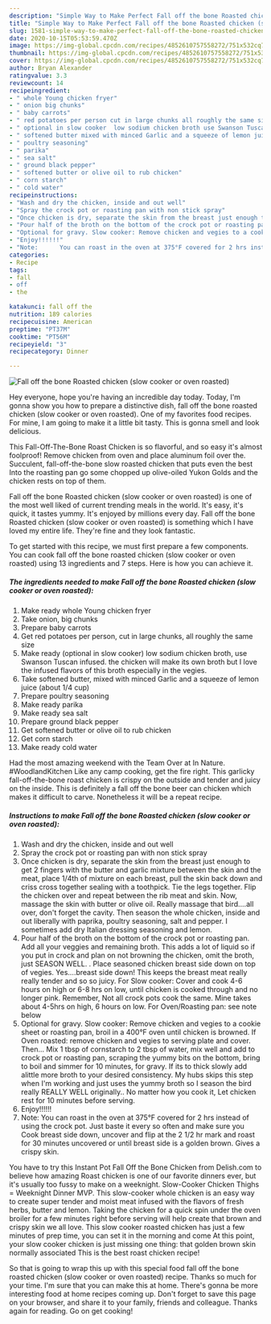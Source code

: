 ```yaml
---
description: "Simple Way to Make Perfect Fall off the bone Roasted chicken (slow cooker or oven roasted)"
title: "Simple Way to Make Perfect Fall off the bone Roasted chicken (slow cooker or oven roasted)"
slug: 1581-simple-way-to-make-perfect-fall-off-the-bone-roasted-chicken-slow-cooker-or-oven-roasted
date: 2020-10-15T05:53:59.470Z
image: https://img-global.cpcdn.com/recipes/4852610757558272/751x532cq70/fall-off-the-bone-roasted-chicken-slow-cooker-or-oven-roasted-recipe-main-photo.jpg
thumbnail: https://img-global.cpcdn.com/recipes/4852610757558272/751x532cq70/fall-off-the-bone-roasted-chicken-slow-cooker-or-oven-roasted-recipe-main-photo.jpg
cover: https://img-global.cpcdn.com/recipes/4852610757558272/751x532cq70/fall-off-the-bone-roasted-chicken-slow-cooker-or-oven-roasted-recipe-main-photo.jpg
author: Bryan Alexander
ratingvalue: 3.3
reviewcount: 14
recipeingredient:
- " whole Young chicken fryer"
- " onion big chunks"
- " baby carrots"
- " red potatoes per person cut in large chunks all roughly the same size"
- " optional in slow cooker  low sodium chicken broth use Swanson Tuscan infused the chicken will make its own broth but I love the infused flavors of this broth especially in the vegies"
- " softened butter mixed with minced Garlic and a squeeze of lemon juice about 14 cup"
- " poultry seasoning"
- " parika"
- " sea salt"
- " ground black pepper"
- " softened butter or olive oil to rub chicken"
- " corn starch"
- " cold water"
recipeinstructions:
- "Wash and dry the chicken, inside and out well"
- "Spray the crock pot or roasting pan with non stick spray"
- "Once chicken is dry, separate the skin from the breast just enough to get 2 fingers with the butter and garlic mixture between the skin and the meat, place 1/4th of mixture on each breast, pull the skin back down and criss cross together sealing with a toothpick. Tie the legs together.  Flip the chicken over and repeat between the rib meat and skin.  Now, massage the skin with butter or olive oil. Really massage that bird....all over, don&#39;t forget the cavity. Then season the whole chicken, inside and out liberally with paprika, poultry seasoning, salt and pepper. I sometimes add dry Italian dressing seasoning and lemon."
- "Pour half of the broth on the bottom of the crock pot or roasting pan.  Add all your veggies and remaining broth.  This adds a lot of liquid so if you put in crock and plan on not browning the chicken, omit the broth, just SEASON WELL. . Place seasoned chicken breast side down on top of vegies. Yes....breast side down!  This keeps the breast meat really really tender and so so juicy.  For Slow cooker:  Cover and cook 4-6 hours on high or 6-8 hrs on low, until chicken is cooked through and no longer pink. Remember, Not all crock pots cook the same.  Mine takes about 4-5hrs on high, 6 hours on low.  For Oven/Roasting pan: see note below"
- "Optional for gravy. Slow cooker: Remove chicken and vegies to a cookie sheet or roasting pan, broil in a 400°F oven until chicken is browned. If Oven roasted: remove chicken and vegies to serving plate and cover.         Then... Mix 1 tbsp of cornstarch to 2 tbsp of water, mix well and add to crock pot or roasting pan, scraping the yummy bits on the bottom, bring to boil and simmer for 10 minutes,  for gravy. If its to thick slowly add alittle more broth to your desired consistency.  My hubs skips this step when I&#39;m working and just uses the yummy broth so I season the bird really REALLY WELL originally..    No matter how you cook it,  Let chicken rest for 10 minutes before serving."
- "Enjoy!!!!!!"
- "Note:      You can roast in the oven at 375°F covered for 2 hrs instead of using the crock pot. Just baste it every so often and make sure you Cook breast side down, uncover and flip at the 2 1/2 hr mark and roast for 30 minutes uncovered or until breast side is a golden brown. Gives a crispy skin."
categories:
- Recipe
tags:
- fall
- off
- the

katakunci: fall off the 
nutrition: 189 calories
recipecuisine: American
preptime: "PT37M"
cooktime: "PT56M"
recipeyield: "3"
recipecategory: Dinner

---
```



![Fall off the bone Roasted chicken (slow cooker or oven roasted)](https://img-global.cpcdn.com/recipes/4852610757558272/751x532cq70/fall-off-the-bone-roasted-chicken-slow-cooker-or-oven-roasted-recipe-main-photo.jpg)

Hey everyone, hope you're having an incredible day today. Today, I'm gonna show you how to prepare a distinctive dish, fall off the bone roasted chicken (slow cooker or oven roasted). One of my favorites food recipes. For mine, I am going to make it a little bit tasty. This is gonna smell and look delicious.

This Fall-Off-The-Bone Roast Chicken is so flavorful, and so easy it&#39;s almost foolproof! Remove chicken from oven and place aluminum foil over the. Succulent, fall-off-the-bone slow roasted chicken that puts even the best Into the roasting pan go some chopped up olive-oiled Yukon Golds and the chicken rests on top of them.

Fall off the bone Roasted chicken (slow cooker or oven roasted) is one of the most well liked of current trending meals in the world. It's easy, it's quick, it tastes yummy. It's enjoyed by millions every day. Fall off the bone Roasted chicken (slow cooker or oven roasted) is something which I have loved my entire life. They're fine and they look fantastic.


To get started with this recipe, we must first prepare a few components. You can cook fall off the bone roasted chicken (slow cooker or oven roasted) using 13 ingredients and 7 steps. Here is how you can achieve it.

<!--inarticleads1-->

##### The ingredients needed to make Fall off the bone Roasted chicken (slow cooker or oven roasted):

1. Make ready  whole Young chicken fryer
1. Take  onion, big chunks
1. Prepare  baby carrots
1. Get  red potatoes per person, cut in large chunks, all roughly the same size
1. Make ready  (optional in slow cooker)  low sodium chicken broth, use Swanson Tuscan infused. the chicken will make its own broth but I love the infused flavors of this broth especially in the vegies.
1. Take  softened butter, mixed with minced Garlic and a squeeze of lemon juice (about 1/4 cup)
1. Prepare  poultry seasoning
1. Make ready  parika
1. Make ready  sea salt
1. Prepare  ground black pepper
1. Get  softened butter or olive oil to rub chicken
1. Get  corn starch
1. Make ready  cold water


Had the most amazing weekend with the Team Over at In Nature. #WoodlandKitchen Like any camp cooking, get the fire right. This garlicky fall-off-the-bone roast chicken is crispy on the outside and tender and juicy on the inside. This is definitely a fall off the bone beer can chicken which makes it difficult to carve. Nonetheless it will be a repeat recipe. 

<!--inarticleads2-->

##### Instructions to make Fall off the bone Roasted chicken (slow cooker or oven roasted):

1. Wash and dry the chicken, inside and out well
1. Spray the crock pot or roasting pan with non stick spray
1. Once chicken is dry, separate the skin from the breast just enough to get 2 fingers with the butter and garlic mixture between the skin and the meat, place 1/4th of mixture on each breast, pull the skin back down and criss cross together sealing with a toothpick. Tie the legs together.  Flip the chicken over and repeat between the rib meat and skin.  Now, massage the skin with butter or olive oil. Really massage that bird....all over, don&#39;t forget the cavity. Then season the whole chicken, inside and out liberally with paprika, poultry seasoning, salt and pepper. I sometimes add dry Italian dressing seasoning and lemon.
1. Pour half of the broth on the bottom of the crock pot or roasting pan.  Add all your veggies and remaining broth.  This adds a lot of liquid so if you put in crock and plan on not browning the chicken, omit the broth, just SEASON WELL. . Place seasoned chicken breast side down on top of vegies. Yes....breast side down!  This keeps the breast meat really really tender and so so juicy.  For Slow cooker:  Cover and cook 4-6 hours on high or 6-8 hrs on low, until chicken is cooked through and no longer pink. Remember, Not all crock pots cook the same.  Mine takes about 4-5hrs on high, 6 hours on low.  For Oven/Roasting pan: see note below
1. Optional for gravy. Slow cooker: Remove chicken and vegies to a cookie sheet or roasting pan, broil in a 400°F oven until chicken is browned. If Oven roasted: remove chicken and vegies to serving plate and cover.         Then... Mix 1 tbsp of cornstarch to 2 tbsp of water, mix well and add to crock pot or roasting pan, scraping the yummy bits on the bottom, bring to boil and simmer for 10 minutes,  for gravy. If its to thick slowly add alittle more broth to your desired consistency.  My hubs skips this step when I&#39;m working and just uses the yummy broth so I season the bird really REALLY WELL originally..    No matter how you cook it,  Let chicken rest for 10 minutes before serving.
1. Enjoy!!!!!!
1. Note:      You can roast in the oven at 375°F covered for 2 hrs instead of using the crock pot. Just baste it every so often and make sure you Cook breast side down, uncover and flip at the 2 1/2 hr mark and roast for 30 minutes uncovered or until breast side is a golden brown. Gives a crispy skin.


You have to try this Instant Pot Fall Off the Bone Chicken from Delish.com to believe how amazing Roast chicken is one of our favorite dinners ever, but it&#39;s usually too fussy to make on a weeknight. Slow-Cooker Chicken Thighs = Weeknight Dinner MVP. This slow-cooker whole chicken is an easy way to create super tender and moist meat infused with the flavors of fresh herbs, butter and lemon. Taking the chicken for a quick spin under the oven broiler for a few minutes right before serving will help create that brown and crispy skin we all love. This slow cooker roasted chicken has just a few minutes of prep time, you can set it in the morning and come At this point, your slow cooker chicken is just missing one thing: that golden brown skin normally associated This is the best roast chicken recipe! 

So that is going to wrap this up with this special food fall off the bone roasted chicken (slow cooker or oven roasted) recipe. Thanks so much for your time. I'm sure that you can make this at home. There's gonna be more interesting food at home recipes coming up. Don't forget to save this page on your browser, and share it to your family, friends and colleague. Thanks again for reading. Go on get cooking!
